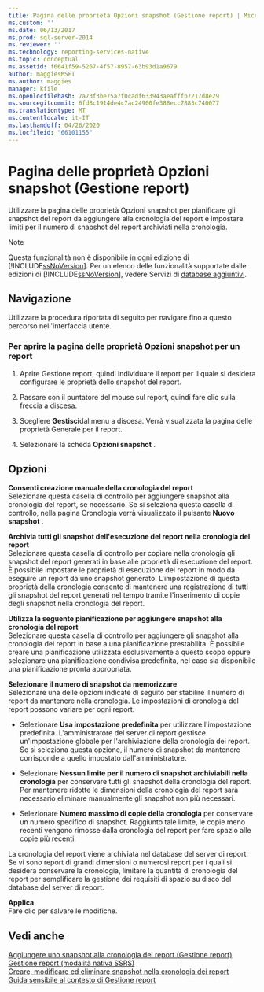 ```yaml
---
title: Pagina delle proprietà Opzioni snapshot (Gestione report) | Microsoft Docs
ms.custom: ''
ms.date: 06/13/2017
ms.prod: sql-server-2014
ms.reviewer: ''
ms.technology: reporting-services-native
ms.topic: conceptual
ms.assetid: f6641f59-5267-4f57-8957-63b93d1a9679
author: maggiesMSFT
ms.author: maggies
manager: kfile
ms.openlocfilehash: 7a73f3be75a7f0cadf633943aeafffb7217d8e29
ms.sourcegitcommit: 6fd8c1914de4c7ac24900fe388ecc7883c740077
ms.translationtype: MT
ms.contentlocale: it-IT
ms.lasthandoff: 04/26/2020
ms.locfileid: "66101155"
---
```

# <a name="snapshot-options-properties-page-report-manager"></a>Pagina delle proprietà Opzioni snapshot (Gestione report)
  Utilizzare la pagina delle proprietà Opzioni snapshot per pianificare gli snapshot del report da aggiungere alla cronologia del report e impostare limiti per il numero di snapshot del report archiviati nella cronologia.  
  
> [!NOTE]  
>  Questa funzionalità non è disponibile in ogni edizione di [!INCLUDE[ssNoVersion](../includes/ssnoversion-md.md)]. Per un elenco delle funzionalità supportate dalle edizioni di [!INCLUDE[ssNoVersion](../includes/ssnoversion-md.md)], vedere Servizi di [database aggiuntivi](../../2014/getting-started/features-supported-by-the-editions-of-sql-server-2014.md#Add_DBServices).  
  
## <a name="navigation"></a>Navigazione  
 Utilizzare la procedura riportata di seguito per navigare fino a questo percorso nell'interfaccia utente.  
  
### <a name="to-open-the-snapshot-options-properties-page-for-a-report"></a>Per aprire la pagina delle proprietà Opzioni snapshot per un report  
  
1.  Aprire Gestione report, quindi individuare il report per il quale si desidera configurare le proprietà dello snapshot del report.  
  
2.  Passare con il puntatore del mouse sul report, quindi fare clic sulla freccia a discesa.  
  
3.  Scegliere **Gestisci**dal menu a discesa. Verrà visualizzata la pagina delle proprietà Generale per il report.  
  
4.  Selezionare la scheda **Opzioni snapshot** .  
  
## <a name="options"></a>Opzioni  
 **Consenti creazione manuale della cronologia del report**  
 Selezionare questa casella di controllo per aggiungere snapshot alla cronologia del report, se necessario. Se si seleziona questa casella di controllo, nella pagina Cronologia verrà visualizzato il pulsante **Nuovo snapshot** .  
  
 **Archivia tutti gli snapshot dell'esecuzione del report nella cronologia del report**  
 Selezionare questa casella di controllo per copiare nella cronologia gli snapshot del report generati in base alle proprietà di esecuzione del report. È possibile impostare le proprietà di esecuzione del report in modo da eseguire un report da uno snapshot generato. L'impostazione di questa proprietà della cronologia consente di mantenere una registrazione di tutti gli snapshot del report generati nel tempo tramite l'inserimento di copie degli snapshot nella cronologia del report.  
  
 **Utilizza la seguente pianificazione per aggiungere snapshot alla cronologia del report**  
 Selezionare questa casella di controllo per aggiungere gli snapshot alla cronologia del report in base a una pianificazione prestabilita. È possibile creare una pianificazione utilizzata esclusivamente a questo scopo oppure selezionare una pianificazione condivisa predefinita, nel caso sia disponibile una pianificazione pronta appropriata.  
  
 **Selezionare il numero di snapshot da memorizzare**  
 Selezionare una delle opzioni indicate di seguito per stabilire il numero di report da mantenere nella cronologia. Le impostazioni di cronologia del report possono variare per ogni report.  
  
-   Selezionare **Usa impostazione predefinita** per utilizzare l'impostazione predefinita. L'amministratore del server di report gestisce un'impostazione globale per l'archiviazione della cronologia dei report. Se si seleziona questa opzione, il numero di snapshot da mantenere corrisponde a quello impostato dall'amministratore.  
  
-   Selezionare **Nessun limite per il numero di snapshot archiviabili nella cronologia** per conservare tutti gli snapshot della cronologia del report. Per mantenere ridotte le dimensioni della cronologia del report sarà necessario eliminare manualmente gli snapshot non più necessari.  
  
-   Selezionare **Numero massimo di copie della cronologia** per conservare un numero specifico di snapshot. Raggiunto tale limite, le copie meno recenti vengono rimosse dalla cronologia del report per fare spazio alle copie più recenti.  
  
 La cronologia del report viene archiviata nel database del server di report. Se vi sono report di grandi dimensioni o numerosi report per i quali si desidera conservare la cronologia, limitare la quantità di cronologia del report per semplificare la gestione dei requisiti di spazio su disco del database del server di report.  
  
 **Applica**  
 Fare clic per salvare le modifiche.  
  
## <a name="see-also"></a>Vedi anche  
 [Aggiungere uno snapshot alla cronologia del report &#40;Gestione report&#41;](report-server/add-a-snapshot-to-report-history-report-manager.md)   
 [Gestione report &#40;modalità nativa SSRS&#41;](../../2014/reporting-services/report-manager-ssrs-native-mode.md)   
 [Creare, modificare ed eliminare snapshot nella cronologia dei report](report-server/create-modify-and-delete-snapshots-in-report-history.md)   
 [Guida sensibile al contesto di Gestione report](../../2014/reporting-services/report-manager-f1-help.md)  
  
  
